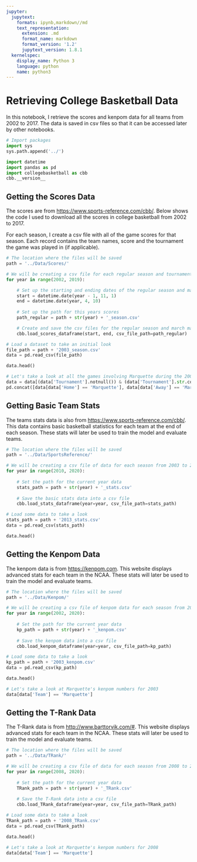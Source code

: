 ```yaml
---
jupyter:
  jupytext:
    formats: ipynb,markdown//md
    text_representation:
      extension: .md
      format_name: markdown
      format_version: '1.2'
      jupytext_version: 1.8.1
  kernelspec:
    display_name: Python 3
    language: python
    name: python3
---
```


# Retrieving College Basketball Data

In this notebook, I retrieve the scores and kenpom data for all teams from 2002 to 2017. The data is saved in csv files so that it can be accessed later by other notebooks.

```python
# Import packages
import sys
sys.path.append('../')

import datetime
import pandas as pd
import collegebasketball as cbb
cbb.__version__
```

## Getting the Scores Data

The scores are from https://www.sports-reference.com/cbb/. Below shows the code I used to download all the scores in college basketball from 2002 to 2017.

For each season, I create a csv file with all of the game scores for that season. Each record contains the team names, score and the tournament the game was played in (if applicable).

```python
# The location where the files will be saved
path = '../Data/Scores/'
```

```python
# We will be creating a csv file for each regular season and tournament from 2002 to 2019
for year in range(2002, 2019):

    # Set up the starting and ending dates of the regular season and march madness
    start = datetime.date(year - 1, 11, 1)
    end = datetime.date(year, 4, 10)
    
    # Set up the path for this years scores
    path_regular = path + str(year) + '_season.csv'

    # Create and save the csv files for the regular season and march madness data for the year
    cbb.load_scores_dataframe(start, end, csv_file_path=path_regular)
```

```python
# Load a dataset to take an initial look
file_path = path + '2003_season.csv'
data = pd.read_csv(file_path)

data.head()
```

```python
# Let's take a look at all the games involving Marquette during the 2003 Tournament
data = data[(data['Tournament'].notnull()) & (data['Tournament'].str.contains('NCAA'))]
pd.concat([data[data['Home'] == 'Marquette'], data[data['Away'] == 'Marquette']])
```

## Getting Basic Team Stats

The teams stats data is also from https://www.sports-reference.com/cbb/. This data contains basic basketball statistics for each team at the end of each season. These stats will later be used to train the model and evaluate teams.

```python
# The location where the files will be saved
path = '../Data/SportsReference/'

# We will be creating a csv file of data for each season from 2003 to 2019
for year in range(2010, 2020):
    
    # Set the path for the current year data
    stats_path = path + str(year) + '_stats.csv'
    
    # Save the basic stats data into a csv file
    cbb.load_stats_dataframe(year=year, csv_file_path=stats_path)
```

```python
# Load some data to take a look
stats_path = path + '2013_stats.csv'
data = pd.read_csv(stats_path)

data.head()
```

## Getting the Kenpom Data

The kenpom data is from https://kenpom.com. This website displays advanced stats for each team in the NCAA. These stats will later be used to train the model and evaluate teams.

```python
# The location where the files will be saved
path = '../Data/Kenpom/'

# We will be creating a csv file of kenpom data for each season from 2002 to 2019
for year in range(2002, 2020):
    
    # Set the path for the current year data
    kp_path = path + str(year) + '_kenpom.csv'
    
    # Save the kenpom data into a csv file
    cbb.load_kenpom_dataframe(year=year, csv_file_path=kp_path)
```

```python
# Load some data to take a look
kp_path = path + '2003_kenpom.csv'
data = pd.read_csv(kp_path)

data.head()
```

```python
# Let's take a look at Marquette's kenpom numbers for 2003
data[data['Team'] == 'Marquette']
```

## Getting the T-Rank Data

The T-Rank data is from http://www.barttorvik.com/#. This website displays advanced stats for each team in the NCAA. These stats will later be used to train the model and evaluate teams.

```python
# The location where the files will be saved
path = '../Data/TRank/'

# We will be creating a csv file of data for each season from 2008 to 2019
for year in range(2008, 2020):
    
    # Set the path for the current year data
    TRank_path = path + str(year) + '_TRank.csv'
    
    # Save the T-Rank data into a csv file
    cbb.load_TRank_dataframe(year=year, csv_file_path=TRank_path)
```

```python
# Load some data to take a look
TRank_path = path + '2008_TRank.csv'
data = pd.read_csv(TRank_path)

data.head()
```

```python
# Let's take a look at Marquette's kenpom numbers for 2008
data[data['Team'] == 'Marquette']
```
